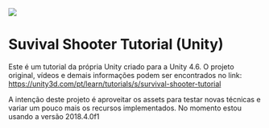 ![](https://unity3d.com/sites/default/files/survivalshooter_projectheader.png)
# Suvival Shooter Tutorial (Unity)

Este é um tutorial da própria Unity criado para a Unity 4.6.
O projeto original, vídeos e demais informações podem ser encontrados no link:
https://unity3d.com/pt/learn/tutorials/s/survival-shooter-tutorial

A intenção deste projeto é aproveitar os assets para testar novas técnicas e variar um pouco mais os recursos implementados.
No momento estou usando a versão 2018.4.0f1
